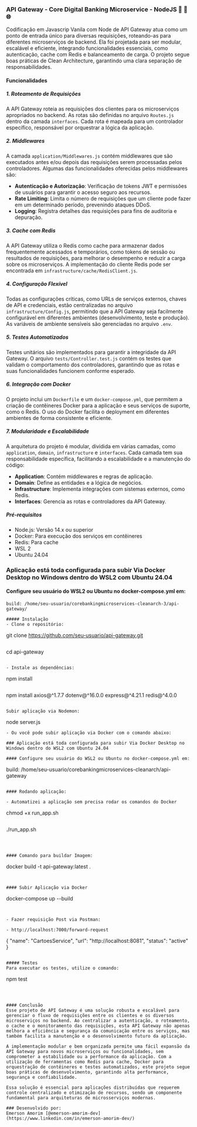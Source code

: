 ### API Gateway - Core Digital Banking Microservice - NodeJS 🚀 🔄 🌐

Codificação em Javascrip Vanila com Node de API Gateway atua como um ponto de entrada único para diversas requisições, roteando-as para diferentes microserviços de backend. Ela foi projetada para ser modular, escalável e eficiente, integrando funcionalidades essenciais, como autenticação, cache com Redis e balanceamento de carga. O projeto segue boas práticas de Clean Architecture, garantindo uma clara separação de responsabilidades.

#### Funcionalidades

##### 1. **Roteamento de Requisições**
   A API Gateway roteia as requisições dos clientes para os microserviços apropriados no backend. As rotas são definidas no arquivo `Routes.js` dentro da camada `interfaces`. Cada rota é mapeada para um controlador específico, responsável por orquestrar a lógica da aplicação.

##### 2. **Middlewares**
   A camada `application/Middlewares.js` contém middlewares que são executados antes e/ou depois das requisições serem processadas pelos controladores. Algumas das funcionalidades oferecidas pelos middlewares são:
   - **Autenticação e Autorização**: Verificação de tokens JWT e permissões de usuários para garantir o acesso seguro aos recursos.
   - **Rate Limiting**: Limita o número de requisições que um cliente pode fazer em um determinado período, prevenindo ataques DDoS.
   - **Logging**: Registra detalhes das requisições para fins de auditoria e depuração.

##### 3. **Cache com Redis**
   A API Gateway utiliza o Redis como cache para armazenar dados frequentemente acessados e temporários, como tokens de sessão ou resultados de requisições, para melhorar o desempenho e reduzir a carga sobre os microserviços. A implementação do cliente Redis pode ser encontrada em `infrastructure/cache/RedisClient.js`.

##### 4. **Configuração Flexível**
   Todas as configurações críticas, como URLs de serviços externos, chaves de API e credenciais, estão centralizadas no arquivo `infrastructure/Config.js`, permitindo que a API Gateway seja facilmente configurável em diferentes ambientes (desenvolvimento, teste e produção). As variáveis de ambiente sensíveis são gerenciadas no arquivo `.env`.

##### 5. **Testes Automatizados**
   Testes unitários são implementados para garantir a integridade da API Gateway. O arquivo `tests/Controller.test.js` contém os testes que validam o comportamento dos controladores, garantindo que as rotas e suas funcionalidades funcionem conforme esperado.

##### 6. **Integração com Docker**
   O projeto inclui um `Dockerfile` e um `docker-compose.yml`, que permitem a criação de contêineres Docker para a aplicação e seus serviços de suporte, como o Redis. O uso do Docker facilita o deployment em diferentes ambientes de forma consistente e eficiente.

##### 7. **Modularidade e Escalabilidade**
   A arquitetura do projeto é modular, dividida em várias camadas, como `application`, `domain`, `infrastructure` e `interfaces`. Cada camada tem sua responsabilidade específica, facilitando a escalabilidade e a manutenção do código:
   - **Application**: Contém middlewares e regras de aplicação.
   - **Domain**: Define as entidades e a lógica de negócios.
   - **Infrastructure**: Implementa integrações com sistemas externos, como Redis.
   - **Interfaces**: Gerencia as rotas e controladores da API Gateway.


##### Pré-requisitos
- Node.js: Versão 14.x ou superior
- Docker: Para execução dos serviços em contêineres
- Redis: Para cache
- WSL 2
- Ubuntu 24.04

### Aplicação está toda configurada para subir Via Docker Desktop no Windows dentro do WSL2 com Ubuntu 24.04

#### Configure seu usuário do WSL2 ou Ubuntu no docker-compose.yml em:

```
build: /home/seu-usuario/corebankingmicroservices-cleanarch-3/api-gateway/

##### Instalação
- Clone o repositório:

```
git clone https://github.com/seu-usuario/api-gateway.git
```

```
cd api-gateway
```

- Instale as dependências:
```
npm install
```
```
npm install axios@^1.7.7 dotenv@^16.0.0 express@^4.21.1 redis@^4.0.0
```

Subir aplicação via Nodemon:
```
node server.js
```
- Ou você pode subir aplicação via Docker com o comando abaixo:

### Aplicação está toda configurada para subir Via Docker Desktop no Windows dentro do WSL2 com Ubuntu 24.04

#### Configure seu usuário do WSL2 ou Ubuntu no docker-compose.yml em:

```
build: /home/seu-usuario/corebankingmicroservices-cleanarch/api-gateway
```

#### Rodando aplicação:

- Automatizei a aplicação sem precisa rodar os comandos do Docker
```
chmod +x run_app.sh
```

```
./run_app.sh
```



#### Comando para buildar Imagem:

``` 
docker build -t api-gateway:latest .
``` 


#### Subir Aplicação via Docker

``` 
docker-compose up --build
```


- Fazer requisição Post via Postman:

- http://localhost:7000/forward-request

```
{
  "name": "CartoesService",
  "url": "http://localhost:8081",
  "status": "active"
}
```

##### Testes
Para executar os testes, utilize o comando:

```
npm test
```



#### Conclusão
Esse projeto de API Gateway é uma solução robusta e escalável para gerenciar o fluxo de requisições entre os clientes e os diversos microserviços no backend. Ao centralizar a autenticação, o roteamento, o cache e o monitoramento das requisições, esta API Gateway não apenas melhora a eficiência e segurança da comunicação entre os serviços, mas também facilita a manutenção e o desenvolvimento futuro da aplicação.

A implementação modular e bem organizada permite uma fácil expansão da API Gateway para novos microserviços ou funcionalidades, sem comprometer a estabilidade ou a performance da aplicação. Com a utilização de ferramentas como Redis para cache, Docker para orquestração de contêineres e testes automatizados, este projeto segue boas práticas de desenvolvimento, garantindo alta performance, segurança e confiabilidade.

Essa solução é essencial para aplicações distribuídas que requerem controle centralizado e otimização de recursos, sendo um componente fundamental para arquiteturas de microsserviços modernas.

### Desenvolvido por:
Emerson Amorim [@emerson-amorim-dev](https://www.linkedin.com/in/emerson-amorim-dev/)

